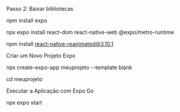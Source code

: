 Passo 2: Baixar bibliotecas

npm install expo

npx expo install react-dom react-native-web @expo/metro-runtime

npm install react-native-reanimated@3.10.1

Criar um Novo Projeto Expo

npx create-expo-app meuprojeto --template blank

cd meuprojeto

Executar a Aplicação com Expo Go

npx expo start
